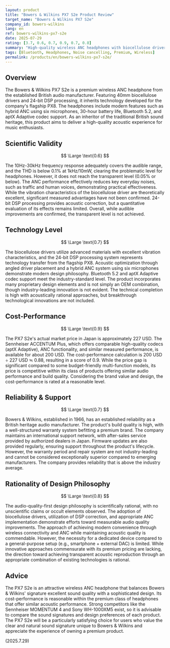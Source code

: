 ```yaml
---
layout: product
title: "Bowers & Wilkins PX7 S2e Product Review"
target_name: "Bowers & Wilkins PX7 S2e"
company_id: bowers-wilkins
lang: en
ref: bowers-wilkins-px7-s2e
date: 2025-07-29
rating: [3.7, 0.6, 0.7, 0.9, 0.7, 0.8]
summary: "High-quality wireless ANC headphones with biocellulose drivers and a premium design, differentiated by a unique acoustic philosophy amidst strong competitors in its price range."
tags: [Bluetooth, Headphones, Noise cancelling, Premium, Wireless]
permalink: /products/en/bowers-wilkins-px7-s2e/
---
```

## Overview

The Bowers & Wilkins PX7 S2e is a premium wireless ANC headphone from the established British audio manufacturer. Featuring 40mm biocellulose drivers and 24-bit DSP processing, it inherits technology developed for the company's flagship PX8. The headphones include modern features such as hybrid ANC using six microphones, 30-hour battery life, Bluetooth 5.2, and aptX Adaptive codec support. As an inheritor of the traditional British sound heritage, this product aims to deliver a high-quality acoustic experience for music enthusiasts.

## Scientific Validity

$$ \Large \text{0.6} $$

The 10Hz-30kHz frequency response adequately covers the audible range, and the THD is below 0.1% at 1kHz/10mW, clearing the problematic level for headphones. However, it does not reach the transparent level (0.05% or below). The ANC performance effectively reduces key everyday noises, such as traffic and human voices, demonstrating practical effectiveness. While the vibration characteristics of the biocellulose driver are theoretically excellent, significant measured advantages have not been confirmed. 24-bit DSP processing provides acoustic correction, but a quantitative evaluation of its effects remains limited. Overall, while audible improvements are confirmed, the transparent level is not achieved.

## Technology Level

$$ \Large \text{0.7} $$

The biocellulose drivers utilize advanced materials with excellent vibration characteristics, and the 24-bit DSP processing system represents technology transfer from the flagship PX8. Acoustic optimization through angled driver placement and a hybrid ANC system using six microphones demonstrate modern design philosophy. Bluetooth 5.2 and aptX Adaptive codec support meet the industry-standard level. The product incorporates many proprietary design elements and is not simply an OEM combination, though industry-leading innovation is not evident. The technical completion is high with acoustically rational approaches, but breakthrough technological innovations are not included.

## Cost-Performance

$$ \Large \text{0.9} $$

The PX7 S2e's actual market price in Japan is approximately 227 USD. The Sennheiser ACCENTUM Plus, which offers comparable high-quality codecs (aptX Adaptive), ANC functionality, and similar measured performance, is available for about 200 USD. The cost-performance calculation is 200 USD ÷ 227 USD ≒ 0.88, resulting in a score of 0.9. While the price gap is significant compared to some budget-friendly multi-function models, its price is competitive within its class of products offering similar audio performance and build quality. Considering the brand value and design, the cost-performance is rated at a reasonable level.

## Reliability & Support

$$ \Large \text{0.7} $$

Bowers & Wilkins, established in 1966, has an established reliability as a British heritage audio manufacturer. The product's build quality is high, with a well-structured warranty system befitting a premium brand. The company maintains an international support network, with after-sales service provided by authorized dealers in Japan. Firmware updates are also provided regularly, ensuring support throughout the product's lifecycle. However, the warranty period and repair system are not industry-leading and cannot be considered exceptionally superior compared to emerging manufacturers. The company provides reliability that is above the industry average.

## Rationality of Design Philosophy

$$ \Large \text{0.8} $$

The audio-quality-first design philosophy is scientifically rational, with no unscientific claims or occult elements observed. The adoption of biocellulose drivers, utilization of DSP correction, and appropriate ANC implementation demonstrate efforts toward measurable audio quality improvements. The approach of achieving modern convenience through wireless connectivity and ANC while maintaining acoustic quality is commendable. However, the necessity for a dedicated device compared to a general-purpose setup (e.g., smartphone + external DAC) is limited. While innovative approaches commensurate with its premium pricing are lacking, the direction toward achieving transparent acoustic reproduction through an appropriate combination of existing technologies is rational.

## Advice

The PX7 S2e is an attractive wireless ANC headphone that balances Bowers & Wilkins' signature excellent sound quality with a sophisticated design. Its cost-performance is reasonable within the premium class of headphones that offer similar acoustic performance. Strong competitors like the Sennheiser MOMENTUM 4 and Sony WH-1000XM5 exist, so it is advisable to compare the sound signatures and design preferences of each product. The PX7 S2e will be a particularly satisfying choice for users who value the clear and natural sound signature unique to Bowers & Wilkins and appreciate the experience of owning a premium product.

(2025.7.29)
